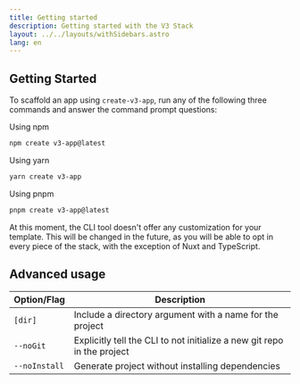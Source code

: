 ```yaml
---
title: Getting started
description: Getting started with the V3 Stack
layout: ../../layouts/withSidebars.astro
lang: en
---
```


## Getting Started

To scaffold an app using `create-v3-app`, run any of the following three commands and answer the command prompt questions:

Using npm

```bash
npm create v3-app@latest
```

Using yarn

```bash
yarn create v3-app
```

Using pnpm

```bash
pnpm create v3-app@latest
```

At this moment, the CLI tool doesn't offer any customization for your template. This will be changed in the future, as you will be able to opt in every piece of the stack, with the exception of Nuxt and TypeScript.

## Advanced usage

| Option/Flag   | Description                                                             |
| ------------- | ----------------------------------------------------------------------- |
| `[dir]`       | Include a directory argument with a name for the project                |
| `--noGit`     | Explicitly tell the CLI to not initialize a new git repo in the project |
| `--noInstall` | Generate project without installing dependencies                        |
